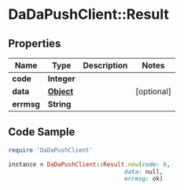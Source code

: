 # DaDaPushClient::Result

## Properties

Name | Type | Description | Notes
------------ | ------------- | ------------- | -------------
**code** | **Integer** |  | 
**data** | [**Object**](.md) |  | [optional] 
**errmsg** | **String** |  | 

## Code Sample

```ruby
require 'DaDaPushClient'

instance = DaDaPushClient::Result.new(code: 0,
                                 data: null,
                                 errmsg: ok)
```


